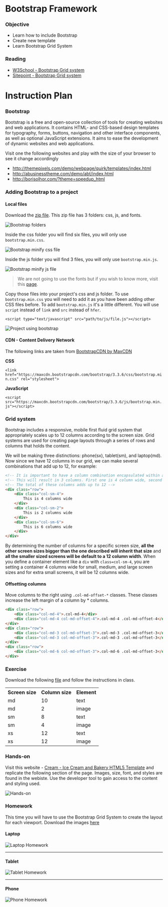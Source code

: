 # Bootstrap Framework

### Objective

* Learn how to include Bootstrap
* Create new template
* Learn Bootstrap Grid System

### Reading

* [W3School - Bootstrap Grid system](http://www.w3schools.com/bootstrap/bootstrap_grid_system.asp)
* [Sitepoint - Bootstrap Grid system](http://www.sitepoint.com/understanding-bootstrap-grid-system/)

#  Instruction Plan

### Bootstrap

Bootstrap is a free and open-source collection of tools for creating websites and web applications. It contains HTML- and CSS-based design templates for typography, forms, buttons, navigation and other interface components, as well as optional JavaScript extensions. It aims to ease the development of dynamic websites and web applications.

Visit one the following websites and play with the size of your browser to see it change accordingly 

* http://themepixels.com/demo/webpage/quirk/templates/index.html
* http://abusinesstheme.com/demo/abt/index.html
* http://borisolhor.com/?theme=speedup_html

### Adding Bootstrap to a project

#### Local files

Download the [zip file](https://github.com/twbs/bootstrap/releases/download/v3.3.5/bootstrap-3.3.5-dist.zip). This zip file has 3 folders: css, js, and fonts.

![Bootstrap folders](../images/13/bootstrap-folders.jpg)

Inside the css folder you will find six files, you will only use `bootstrap.min.css`.

![Bootstrap minify css file](../images/13/bootstrap-min-css.jpg)

Inside the js folder you will find 3 files, you will only use `bootstrap.min.js`.

![Bootstrap minify js file](../images/13/bootstrap-min-js.jpg)

> We are not going to use the fonts but if you wish to know more, visit this [page](http://getbootstrap.com/components/#glyphicons).

Copy those files into your project's css and js folder. To use `bootstrap.min.css` you will need to add it as you have been adding other CSS files before. To add `bootstrap.min.js` it's a little different. You will use `script` instead of `link` and `src` instead of `hfer`.

`<script type="text/javascript" src="path/to/js/file.js"></script>`

![Project using bootstrap](../images/13/project-bootstrap.jpg)

#### CDN - Content Delivery Network

The following links are taken from [BootstrapCDN by MaxCDN](https://www.bootstrapcdn.com/)

**CSS**

`<link href="https://maxcdn.bootstrapcdn.com/bootstrap/3.3.6/css/bootstrap.min.css" rel="stylesheet">`

**JavaScript**

`<script src="https://maxcdn.bootstrapcdn.com/bootstrap/3.3.6/js/bootstrap.min.js"></script>`


### Grid system

Bootstrap includes a responsive, mobile first fluid grid system that appropriately scales up to 12 columns according to the screen size. Grid systems are used for creating page layouts through a series of rows and columns that holds the content.

We will be making three distinctions: phone(sx), tablet(sm), and laptop(md). Now since we have 12 columns in our grid, we can make several combinations that add up to 12, for example:

```html
<!-- It is important to have a column combination encapsulated within a row to perform well -->
<!-- This will result in 3 columns. First one is 4 column wide, second 2 column wide, and third 6 column wide -->
<!-- The total of these columns adds up to 12 -->
<div class="row">
    <div class="col-sm-4">
        This is 4 columns wide
    </div>
    <div class="col-sm-2">
        This is 2 columns wide
    </div>
    <div class="col-sm-6">
        This is 6 columns wide
    </div>
</div>
```

By determining the number of columns for a specific screen size, **all the other screen sizes bigger than the one described will inherit that size** and **all the smaller sized screens will be default to a 12 column width**. When you define a container element like a `div` with `class=col-sm-4`, you are setting a container 4 columns wide for small, medium, and large screen sizes and for extra small screens, it will be 12 columns wide.

#### Offsetting columns

Move columns to the right using `.col-md-offset-*` classes. These classes increase the left margin of a column by * columns. 

```html
<div class="row">
    <div class="col-md-4">.col-md-4</div>
    <div class="col-md-4 col-md-offset-4">.col-md-4 .col-md-offset-4</div>
</div>
<div class="row">
    <div class="col-md-3 col-md-offset-3">.col-md-3 .col-md-offset-3</div>
    <div class="col-md-3 col-md-offset-3">.col-md-3 .col-md-offset-3</div>
</div>
<div class="row">
    <div class="col-md-6 col-md-offset-3">.col-md-6 .col-md-offset-3</div>
</div>

```
### Exercise

Download the following [file](https://github.com/AustinCodingAcademy/HTMLIntroductory/raw/master/archives/13/exercise/enemy.zip) and follow the instructions in class.

<table>
    <tr>
        <th>Screen size</th>
        <th>Column size</th>
        <th>Element</th>
    </tr>
    <tr>
        <td>md</td>
        <td>10</td>
        <td>text</td>
    </tr>
    <tr>
        <td>md</td>
        <td>2</td>
        <td>image</td>
    </tr>
    <tr>
        <td>sm</td>
        <td>8</td>
        <td>text</td>
    </tr>
    <tr>
        <td>sm</td>
        <td>4</td>
        <td>image</td>
    </tr>
    <tr>
        <td>xs</td>
        <td>12</td>
        <td>text</td>
    </tr>
    <tr>
        <td>xs</td>
        <td>12</td>
        <td>image</td>
    </tr>
</table>

### Hands-on

Visit this website - [Cream - Ice Cream and Bakery HTML5 Template](http://themeforest.net/item/cream-ice-cream-and-bakery-html5-template/full_screen_preview/13376567) and replicate the following section of the page. Images, size, font, and styles are found in the webiste. Use the developer tool to gain access to the content and styling used.

![Hands-on](../images/13/hands-on.jpg)

### Homework

This time you will have to use the Bootstrap Grid System to create the layout for each viewport. Download the images [here](https://github.com/AustinCodingAcademy/HTMLIntroductory/raw/master/archives/11/homework/images.zip)

#### Laptop

![Laptop Homework](../images/11/homework-laptop.jpg)

---

#### Tablet

![Tablet Homework](../images/11/homework-tablet.jpg)

---

#### Phone
![Phone Homework](../images/11/homework-phone.jpg)
